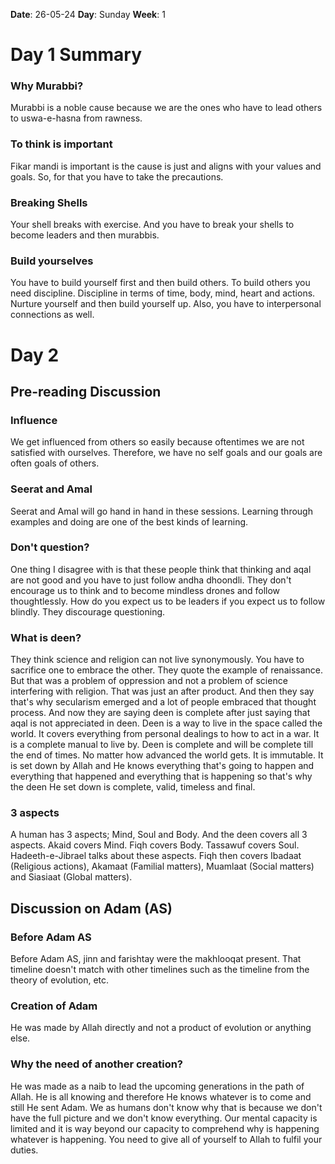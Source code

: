 **Date**: 26-05-24
**Day**: Sunday
**Week**: 1

# Day 1 Summary
### Why Murabbi?
Murabbi is a noble cause because we are the ones who have to lead others to uswa-e-hasna from rawness.

### To think is important
Fikar mandi is important is the cause is just and aligns with your values and goals. So, for that you have to take the precautions.

### Breaking Shells
Your shell breaks with exercise. And you have to break your shells to become leaders and then murabbis.

### Build yourselves
You have to build yourself first and then build others. To build others you need discipline. Discipline in terms of time, body, mind, heart and actions. Nurture yourself and then build yourself up. Also, you have to interpersonal connections as well.

# Day 2
## Pre-reading Discussion 
### Influence
We get influenced from others so easily because oftentimes we are not satisfied with ourselves. Therefore, we have no self goals and our goals are often goals of others.
### Seerat and Amal
Seerat and Amal will go hand in hand in these sessions. Learning through examples and doing are one of the best kinds of learning.
### Don't question?
One thing I disagree with is that these people think that thinking and aqal are not good and you have to just follow andha dhoondli. They don't encourage us to think and to become mindless drones and follow thoughtlessly. How do you expect us to be leaders if you expect us to follow blindly. They discourage questioning.
### What is deen?
They think science and religion can not live synonymously. You have to sacrifice one to embrace the other. They quote the example of renaissance. But that was a problem of oppression and not a problem of science interfering with religion. That was just an after product. And then they say that's why secularism emerged and a lot of people embraced that thought process. And now they are saying deen is complete after just saying that aqal is not appreciated in deen. 
Deen is a way to live in the space called the world. It covers everything from personal dealings to how to act in a war. It is a complete manual to live by. 
Deen is complete and will be complete till the end of times. No matter how advanced the world gets. It is immutable.
It is set down by Allah and He knows everything that's going to happen and everything that happened and everything that is happening so that's why the deen He set down is complete, valid, timeless and final.

### 3 aspects
A human has 3 aspects; Mind, Soul and Body. And the deen covers all 3 aspects. Akaid covers Mind. Fiqh covers Body. Tassawuf covers Soul. Hadeeth-e-Jibrael talks about these aspects.
Fiqh then covers Ibadaat (Religious actions), Akamaat (Familial matters), Muamlaat (Social matters) and Siasiaat (Global matters).


## Discussion on Adam (AS)
### Before Adam AS 
Before Adam AS, jinn and farishtay were the makhlooqat present. That timeline doesn't match with other timelines such as the timeline from the theory of evolution, etc. 

### Creation of Adam
He was made by Allah directly and not a product of evolution or anything else.

### Why the need of another creation?
He was made as a naib to lead the upcoming generations in the path of Allah. He is all knowing and therefore He knows whatever is to come and still He sent Adam. We as humans don't know why that is because we don't have the full picture and we don't know everything. Our mental capacity is limited and it is way beyond our capacity to comprehend why is happening whatever is happening.
You need to give all of yourself to Allah to fulfil your duties. 